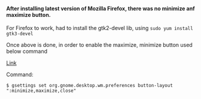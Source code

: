 #### After installing latest version of Mozilla Firefox, there was no minimize anf maximize button.

For Firefox to work, had to install the gtk2-devel lib, using `sudo yum install gtk3-devel` 

Once above is done, in order to enable the maximize, minimize button used below command

[Link](https://trendoceans.com/how-to-get-minimize-and-maximize-button-in-gnome/)

Command:
```
$ gsettings set org.gnome.desktop.wm.preferences button-layout ":minimize,maximize,close"
```
